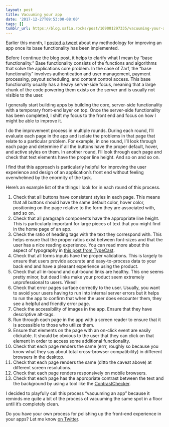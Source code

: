 ```yaml
---
layout: post
title: Vacuuming your app
date: '2017-12-27T09:53:00-08:00'
tags: []
tumblr_url: https://blog.safia.rocks/post/169001297335/vacuuming-your-app
---
```

Earlier this month, I [posted a tweet](https://twitter.com/captainsafia/status/941090504757870598) about my methodology for improving an app once its base functionality has been implemented.

Before I continue the blog post, it helps to clarify what I mean by “base functionality.” Base functionality consists of the functions and algorithms that solve the applications core problem. In the case of Zarf, the “base functionality” involves authentication and user management, payment processing, payout scheduling, and content control access. This base functionality usually has a heavy server-side focus, meaning that a large chunk of the code powering them exists on the server and is usually not visible to the user.

I generally start building apps by building the core, server-side functionality with a temporary front-end layer on top. Once the server-side functionality has been completed, I shift my focus to the front end and focus on how I might be able to improve it.

I do the improvement process in multiple rounds. During each round, I’ll evaluate each page in the app and isolate the problems in that page that relate to a particular problem. For example, in one round, I’ll look through each page and determine if all the buttons have the proper default, hover, and active styles on them. In another round, I’ll look through each page and check that text elements have the proper line height. And so on and so on.

I find that this approach is particularly helpful for improving the user experience and design of an application’s front end without feeling overwhelmed by the enormity of the task.

Here’s an example list of the things I look for in each round of this process.

1. Check that all buttons have consistent styles in each page. This means that all buttons should have the same default color, hover color, positioning on the page relative to the form they are associated with, and so on.
2. Check that all paragraph components have the appropriate line height. This is particularly important for large pieces of text that you might find in the home page of an app.
3. Check the ratio of heading tags with the text they correspond with. This helps ensure that the proper ratios exist between font-sizes and that the user has a nice reading experience. You can read more about this aspect of typography in [this post from TypeCast](http://typecast.com/blog/a-more-modern-scale-for-web-typography).
4. Check that all forms inputs have the proper validations. This is largely to ensure that users provide accurate and easy-to-process data to your back end and have a pleasant experience using the product.
5. Check that all in-bound and out-bound links are healthy. This one seems pretty minor, but dead links make your product seem extremely unprofessional to users. Yikes!
6. Check that error pages surface correctly to the user. Usually, you want to avoid your users having to run into internal server errors but it helps to run the app to confirm that when the user does encounter them, they see a helpful and friendly error page.
7. Check the accessibility of images in the app. Ensure that they have descriptive alt-tags.
8. Run through each page in the app with a screen reader to ensure that it is accessible to those who utilize them.
9. Ensure that elements on the page with an on-click event are easily clickable. It should be obvious to the user that they can click on that element in order to access some additional functionality.
10. Check that each page renders the same (errr, roughly so because you know what they say about total cross-browser compatibility) in different browsers in the desktop.
11. Check that each page renders the same (ditto the caveat above) at different screen resolutions.
12. Check that each page renders responsively on mobile browsers.
13. Check that each page has the appropriate contrast between the text and the background by using a tool like the [ContrastChecker](https://webaim.org/resources/contrastchecker/).

I decided to playfully call this process “vacuuming an app” because it reminds me quite a bit of the process of vacuuming the same spot in a floor until it’s completely clean.

Do you have your own process for polishing up the front-end experience in your apps? Let me know [on Twitter](https://twitter.com/captainsafia).

